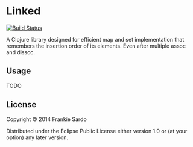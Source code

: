 # Linked

[![Build Status](https://secure.travis-ci.org/frankiesardo/linked.png)](http://travis-ci.org/frankiesardo/linked)

A Clojure library designed for efficient map and set implementation that remembers the insertion order of its elements.
Even after multiple assoc and dissoc.

## Usage

TODO

## License

Copyright © 2014 Frankie Sardo

Distributed under the Eclipse Public License either version 1.0 or (at
your option) any later version.
